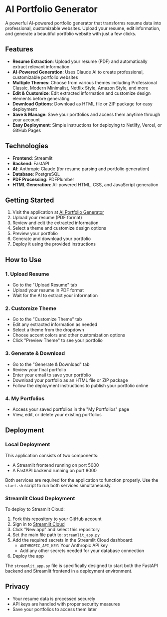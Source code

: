 # AI Portfolio Generator

A powerful AI-powered portfolio generator that transforms resume data into professional, customizable websites. Upload your resume, edit information, and generate a beautiful portfolio website with just a few clicks.

## Features

- **Resume Extraction**: Upload your resume (PDF) and automatically extract relevant information
- **AI-Powered Generation**: Uses Claude AI to create professional, customizable portfolio websites
- **Multiple Themes**: Choose from various themes including Professional Classic, Modern Minimalist, Netflix Style, Amazon Style, and more
- **Edit & Customize**: Edit extracted information and customize design elements before generating
- **Download Options**: Download as HTML file or ZIP package for easy deployment
- **Save & Manage**: Save your portfolios and access them anytime through your account
- **Easy Deployment**: Simple instructions for deploying to Netlify, Vercel, or GitHub Pages

## Technologies

- **Frontend**: Streamlit
- **Backend**: FastAPI
- **AI**: Anthropic Claude (for resume parsing and portfolio generation)
- **Database**: PostgreSQL
- **PDF Processing**: PDFPlumber
- **HTML Generation**: AI-powered HTML, CSS, and JavaScript generation

## Getting Started

1. Visit the application at [AI Portfolio Generator](https://your-deploy-url.replit.app)
2. Upload your resume (PDF format)
3. Review and edit the extracted information
4. Select a theme and customize design options
5. Preview your portfolio
6. Generate and download your portfolio
7. Deploy it using the provided instructions

## How to Use

### 1. Upload Resume

- Go to the "Upload Resume" tab
- Upload your resume in PDF format
- Wait for the AI to extract your information

### 2. Customize Theme

- Go to the "Customize Theme" tab
- Edit any extracted information as needed
- Select a theme from the dropdown
- Choose accent colors and other customization options
- Click "Preview Theme" to see your portfolio

### 3. Generate & Download

- Go to the "Generate & Download" tab
- Review your final portfolio
- Enter your email to save your portfolio
- Download your portfolio as an HTML file or ZIP package
- Follow the deployment instructions to publish your portfolio online

### 4. My Portfolios

- Access your saved portfolios in the "My Portfolios" page
- View, edit, or delete your existing portfolios

## Deployment

### Local Deployment

This application consists of two components:
- A Streamlit frontend running on port 5000
- A FastAPI backend running on port 8000

Both services are required for the application to function properly. Use the `start.sh` script to run both services simultaneously.

### Streamlit Cloud Deployment

To deploy to Streamlit Cloud:

1. Fork this repository to your GitHub account
2. Sign in to [Streamlit Cloud](https://streamlit.io/cloud)
3. Click "New app" and select this repository
4. Set the main file path to: `streamlit_app.py`
5. Add the required secrets in the Streamlit Cloud dashboard:
   - `ANTHROPIC_API_KEY`: Your Anthropic API key
   - Add any other secrets needed for your database connection
6. Deploy the app

The `streamlit_app.py` file is specifically designed to start both the FastAPI backend and Streamlit frontend in a deployment environment.

## Privacy

- Your resume data is processed securely
- API keys are handled with proper security measures
- Save your portfolios to access them later